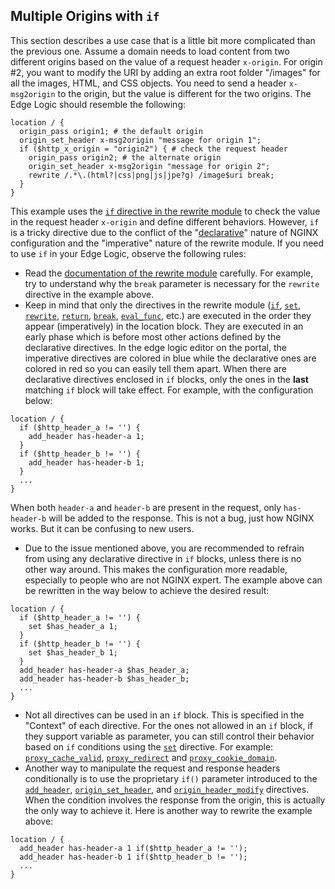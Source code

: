 ## Multiple Origins with `if`

This section describes a use case that is a little bit more complicated than the previous one. Assume a domain needs to load content from two different origins based on the value of a request header `x-origin`. For origin #2, you want to modify the URI by adding an extra root folder "/images" for all the images, HTML, and CSS objects. You need to send a header `x-msg2origin` to the origin, but the value is different for the two origins. The Edge Logic should resemble the following:
```nginx
location / {
  origin_pass origin1; # the default origin
  origin_set_header x-msg2origin "message for origin 1";
  if ($http_x_origin = "origin2") { # check the request header
    origin_pass origin2; # the alternate origin
    origin_set_header x-msg2origin "message for origin 2";
    rewrite /.*\.(html?|css|png|js|jpe?g) /image$uri break;
  }
}
```
<a id="ifcaution"></a>This example uses the [`if` directive in the rewrite module](http://nginx.org/en/docs/http/ngx_http_rewrite_module.html#if) to check the value in the request header `x-origin` and define different behaviors. However, `if` is a tricky directive due to the conflict of the "[declarative](https://tylermcginnis.com/imperative-vs-declarative-programming/)" nature of NGINX configuration and the "imperative" nature of the rewrite module. If you need to use `if` in your Edge Logic, observe the following rules:

*   Read the [documentation of the rewrite module](http://nginx.org/en/docs/http/ngx_http_rewrite_module.html) carefully. For example, try to understand why the `break` parameter is necessary for the `rewrite` directive in the example above.
*   Keep in mind that only the directives in the rewrite module ([`if`](</docs/edge-logic/supported-directives.md#if>), [`set`](</docs/edge-logic/supported-directives.md#set>), [`rewrite`](</docs/edge-logic/supported-directives.md#rewrite>), [`return`](</docs/edge-logic/supported-directives.md#return>), [`break`](</docs/edge-logic/supported-directives.md#break>), [`eval_func`](</docs/edge-logic/supported-directives.md#eval_func>), etc.) are executed in the order they appear (imperatively) in the location block. They are executed in an early phase which is before most other actions defined by the declarative directives. In the edge logic editor on the portal, the imperative directives are colored in blue while the declarative ones are colored in red so you can easily tell them apart. When there are declarative directives enclosed in `if` blocks, only the ones in the **last** matching `if` block will take effect. For example, with the configuration below:
```nginx
location / {
  if ($http_header_a != '') {
    add_header has-header-a 1;
  }
  if ($http_header_b != '') {
    add_header has-header-b 1;
  }
  ...
}
```
When both `header-a` and `header-b` are present in the request, only `has-header-b` will be added to the response. This is not a bug, just how NGINX works. But it can be confusing to new users.
*   Due to the issue mentioned above, you are recommended to refrain from using any declarative directive in `if` blocks, unless there is no other way around. This makes the configuration more readable, especially to people who are not NGINX expert. The example above can be rewritten in the way below to achieve the desired result:
```nginx
location / {
  if ($http_header_a != '') {
    set $has_header_a 1;
  }
  if ($http_header_b != '') {
    set $has_header_b 1;
  }
  add_header has-header-a $has_header_a;
  add_header has-header-b $has_header_b;
  ...
}
```
*   Not all directives can be used in an `if` block. This is specified in the "Context" of each directive. For the ones not allowed in an `if` block, if they support variable as parameter, you can still control their behavior based on `if` conditions using the [`set`](</docs/edge-logic/supported-directives.md#set>) directive. For example: [`proxy_cache_valid`](</docs/edge-logic/supported-directives.md#proxy_cache_valid>), [`proxy_redirect`](</docs/edge-logic/supported-directives.md#proxy_redirect>) and [`proxy_cookie_domain`](</docs/edge-logic/supported-directives.md#proxy_cookie_domain>).
*   Another way to manipulate the request and response headers conditionally is to use the proprietary `if()` parameter introduced to the [`add_header`](</docs/edge-logic/supported-directives.md#add_header>), [`origin_set_header`](</docs/edge-logic/supported-directives.md#origin_set_header>), and [`origin_header_modify`](</docs/edge-logic/supported-directives.md#origin_header_modify>) directives. When the condition involves the response from the origin, this is actually the only way to achieve it. Here is another way to rewrite the example above:
```nginx
location / {
  add_header has-header-a 1 if($http_header_a != '');
  add_header has-header-b 1 if($http_header_b != '');
  ...
}
```